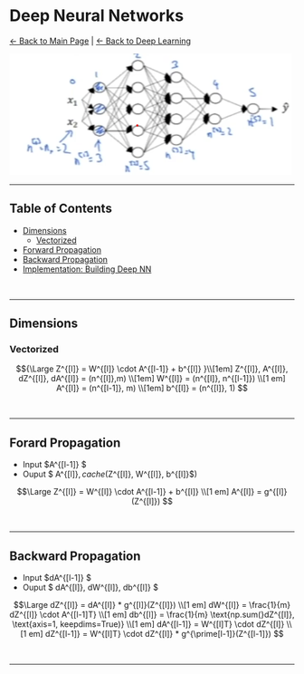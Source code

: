 # Deep Neural Networks
[← Back to Main Page](../../README.md) | [← Back to Deep Learning](../README.md)
<br>

<img src="../images/dimensions.png">

<br>
<hr>

## Table of Contents
- [Dimensions](#dimensions)
  - [Vectorized](#vectorized)
- [Forward Propagation](#forard-propagation)
- [Backward Propagation](#backward-propagation)
- [Implementation: Building Deep NN](build_deep_nn/Building_your_Deep_Neural_Network_Step_by_Step.ipynb)

<br>
<hr>

## Dimensions

### Vectorized

```math
{\Large Z^{[l]} = W^{[l]} \cdot A^{[l-1]} + b^{[l]} }\\[1em]

Z^{[l]}, A^{[l]}, dZ^{[l]}, dA^{[l]} = (n^{[l]},m) \\[1em]

W^{[l]} = (n^{[l]}, n^{[l-1]}) \\[1 em]

A^{[l]} = (n^{[l-1]}, m)  \\[1em]

b^{[l]} = (n^{[l]}, 1)

```
<br>
<hr>

## Forard Propagation
- Input $A^{[l-1]} $
- Ouput $ A^{[l]}$, cache ($Z^{[l]}, W^{[l]}, b^{[l]}$)

```math
\Large 
Z^{[l]} = W^{[l]} \cdot A^{[l-1]} + b^{[l]} \\[1 em]

A^{[l]} = g^{[l]}(Z^{[l]})


```
<br>
<hr>

## Backward Propagation
- Input $dA^{[l-1]} $
- Ouput $ dA^{[l]}, dW^{[l]}, db^{[l]} $

```math
\Large 
dZ^{[l]} = dA^{[l]} * g^{[l]}(Z^{[l]}) \\[1 em]

dW^{[l]} = \frac{1}{m} dZ^{[l]} \cdot A^{[l-1]T} \\[1 em]

db^{[l]} = \frac{1}{m} \text{np.sum(}dZ^{[l]}, \text{axis=1, keepdims=True)} \\[1 em]

dA^{[l-1]}  = W^{[l]T} \cdot dZ^{[l]} \\[1 em]

dZ^{[l-1]} = W^{[l]T} \cdot dZ^{[l]} * g^{\prime[l-1]}(Z^{[l-1]})


```
<br>
<hr>

